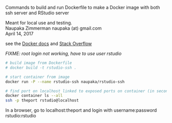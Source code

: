 Commands to build and run Dockerfile to make a Docker image with both ssh server and RStudio server

Meant for local use and testing.    
Naupaka Zimmerman naupaka (at) gmail.com   
April 14, 2017   

see the [Docker docs](https://docs.docker.com/engine/examples/running_ssh_service/) and
[Stack Overflow](https://serverfault.com/questions/685697/multiple-commands-in-docker-cmd-directive)

*FIXME: root login not working, have to use user rstudio*

```sh
# build image from Dockerfile
# docker build -t rstudio-ssh .

# start container from image
docker run -P --name rstudio-ssh naupaka/rstudio-ssh

# find port on localhost linked to exposed ports on container (in second terminal) and connect
docker container ls --all
ssh -p theport rstudio@localhost
```

In a browser, go to localhost:theport and login with username:password
rstudio:rstudio
